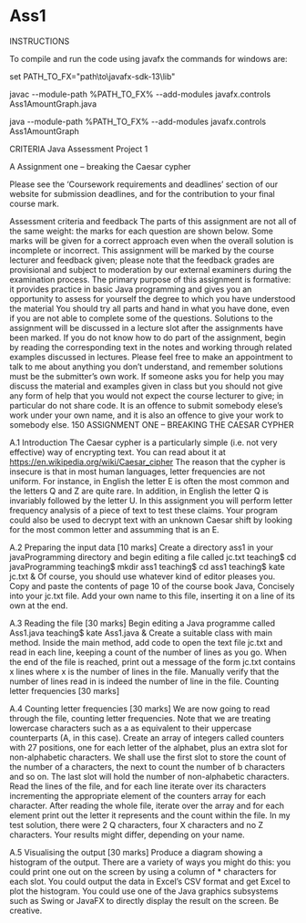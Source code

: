 # Ass1

INSTRUCTIONS

To compile and run the code using javafx the commands for windows are:
  
  set PATH_TO_FX="path\to\javafx-sdk-13\lib"
  
  javac --module-path %PATH_TO_FX% --add-modules javafx.controls Ass1AmountGraph.java
  
  java --module-path %PATH_TO_FX% --add-modules javafx.controls Ass1AmountGraph

CRITERIA
Java Assessment Project 1

A Assignment one – breaking the Caesar cypher

Please see the ‘Coursework requirements and deadlines’ section of our website
for submission deadlines, and for the contribution to your final course mark.

Assessment criteria and feedback
The parts of this assignment are not all of the same weight: the marks for each
question are shown below. Some marks will be given for a correct approach
even when the overall solution is incomplete or incorrect.
This assignment will be marked by the course lecturer and feedback given;
please note that the feedback grades are provisional and subject to moderation
by our external examiners during the examination process.
The primary purpose of this assignment is formative: it provides practice
in basic Java programming and gives you an opportunity to assess for yourself
the degree to which you have understood the material
You should try all parts and hand in what you have done, even if you are
not able to complete some of the questions. Solutions to the assignment will be
discussed in a lecture slot after the assignments have been marked.
If you do not know how to do part of the assignment, begin by reading the
corresponding text in the notes and working through related examples discussed
in lectures. Please feel free to make an appointment to talk to me about anything you don’t understand, and remember solutions must be the submitter’s
own work.
If someone asks you for help you may discuss the material and examples
given in class but you should not give any form of help that you would not
expect the course lecturer to give; in particular do not share code. It is an
offence to submit somebody elese’s work under your own name, and it is also
an offence to give your work to somebody else.
150 ASSIGNMENT ONE – BREAKING THE CAESAR CYPHER

A.1 Introduction
The Caesar cypher is a particularly simple (i.e. not very effective) way of
encrypting text. You can read about it at
https://en.wikipedia.org/wiki/Caesar_cipher
The reason that the cypher is insecure is that in most human languages,
letter frequencies are not uniform. For instance, in English the letter E is often
the most common and the letters Q and Z are quite rare. In addition, in English
the letter Q is invariably followed by the letter U.
In this assignment you will perform letter frequency analysis of a piece of
text to test these claims. Your program could also be used to decrypt text with
an unknown Caesar shift by looking for the most common letter and assumming
that is an E.

A.2 Preparing the input data [10 marks]
 Create a directory ass1 in your javaProgramming directory and begin
editing a file called jc.txt
teaching$ cd javaProgramming
teaching$ mkdir ass1
teaching$ cd ass1
teaching$ kate jc.txt &
Of course, you should use whatever kind of editor pleases you.
 Copy and paste the contents of page 10 of the course book Java, Concisely
into your jc.txt file.
 Add your own name to this file, inserting it on a line of its own at the
end.

A.3 Reading the file [30 marks]
 Begin editing a Java programme called Ass1.java
teaching$ kate Ass1.java &
 Create a suitable class with main method.
 Inside the main method, add code to open the text file jc.txt and read
in each line, keeping a count of the number of lines as you go. When the
end of the file is reached, print out a message of the form
jc.txt contains x lines
where x is the number of lines in the file.
 Manually verify that the number of lines read in is indeed the number of
line in the file.
Counting letter frequencies [30 marks]

A.4 Counting letter frequencies [30 marks]
We are now going to read through the file, counting letter frequencies. Note that
we are treating lowercase characters such as a as equivalent to their uppercase
counterparts (A, in this case).
 Create an array of integers called counters with 27 positions, one for each
letter of the alphabet, plus an extra slot for non-alphabetic characters.
We shall use the first slot to store the count of the number of a characters,
the next to count the number of b characters and so on. The last slot will
hold the number of non-alphabetic characters.
 Read the lines of the file, and for each line iterate over its characters incrementing the appropriate element of the counters array for each character.
 After reading the whole file, iterate over the array and for each element
print out the letter it represents and the count within the file. In my test
solution, there were 2 Q characters, four X characters and no Z characters.
Your results might differ, depending on your name.

A.5 Visualising the output [30 marks]
Produce a diagram showing a histogram of the output. There are a variety
of ways you might do this: you could print one out on the screen by using a
column of * characters for each slot. You could output the data in Excel’s CSV
format and get Excel to plot the histogram. You could use one of the Java
graphics subsystems such as Swing or JavaFX to directly display the result on
the screen. Be creative.
